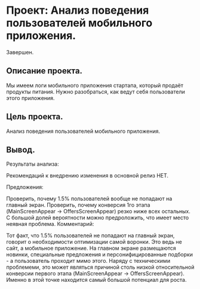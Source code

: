 # Проект: Анализ поведения пользователей мобильного приложения.

Завершен.

## Описание проекта.

Мы имеем логи мобильного приложения стартапа, который продаёт продукты питания. Нужно разобраться, как ведут себя пользователи этого приложения.

## Цель проекта.

Анализ поведения пользователей мобильного приложения.

## Вывод.

Результаты анализа:

Рекомендаций к внедрению изменения в основной релиз НЕТ.

Предложения:

Проверить, почему 1.5% пользователей вообще не попадают на главный экран.
Проверить, почему конверсия 1го этапа (MainScreenAppear -> OffersScreenAppear) резко ниже всех остальных. С большой долей вероятности можно предроложить, что имеет место неявная проблема.
Комментарий:

Тот факт, что 1.5% пользователей не попадают на главный экран, говорит о необходимости оптимизации самой воронки. Это ведь не сайт, а мобильное приложение. На главном экране размещаются новинки, специальные предложения и персонифицированные подборки - а пользователь проходит мимо этого. Наряду с техническими проблемеми, это может являться причиной столь низкой относительной конверсии первого этапа (MainScreenAppear -> OffersScreenAppear). Именно в этой точке находится самый большой потенциал для роста.
